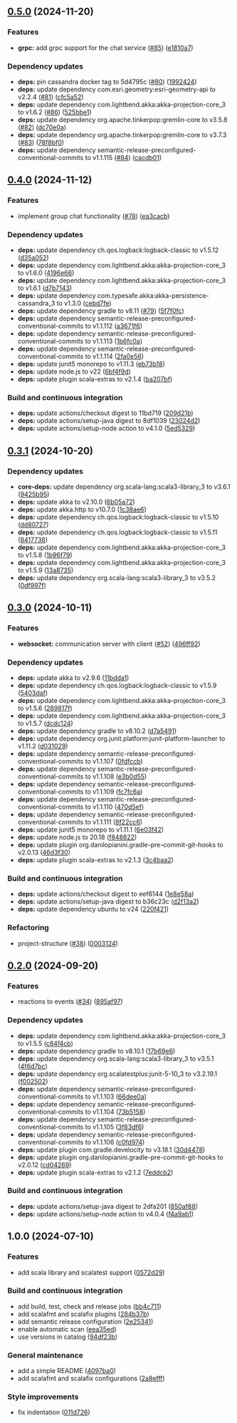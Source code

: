 ## [0.5.0](https://github.com/position-pal/chat-service/compare/0.4.0...0.5.0) (2024-11-20)

### Features

* **grpc:** add grpc support for the chat service  ([#85](https://github.com/position-pal/chat-service/issues/85)) ([e1810a7](https://github.com/position-pal/chat-service/commit/e1810a72d223b891dc76b73f39eb2f6c7d29f6d7))

### Dependency updates

* **deps:** pin cassandra docker tag to 5d4795c ([#80](https://github.com/position-pal/chat-service/issues/80)) ([1992424](https://github.com/position-pal/chat-service/commit/1992424a509e5333bdf1c332b7c493c96055a6f6))
* **deps:** update dependency com.esri.geometry:esri-geometry-api to v2.2.4 ([#81](https://github.com/position-pal/chat-service/issues/81)) ([cfc5a52](https://github.com/position-pal/chat-service/commit/cfc5a52a4115dffc8ba5507855e15086a2633b8e))
* **deps:** update dependency com.lightbend.akka:akka-projection-core_3 to v1.6.2 ([#86](https://github.com/position-pal/chat-service/issues/86)) ([525bbe1](https://github.com/position-pal/chat-service/commit/525bbe1631d36eb5d73827ec2bd07dcffcefd20d))
* **deps:** update dependency org.apache.tinkerpop:gremlin-core to v3.5.8 ([#82](https://github.com/position-pal/chat-service/issues/82)) ([dc70e0a](https://github.com/position-pal/chat-service/commit/dc70e0a410a3a005f7e6c51fb3fd8561d9b1d510))
* **deps:** update dependency org.apache.tinkerpop:gremlin-core to v3.7.3 ([#83](https://github.com/position-pal/chat-service/issues/83)) ([78f8bf0](https://github.com/position-pal/chat-service/commit/78f8bf06854d050a6b932ec3b693bb0d1fa51560))
* **deps:** update dependency semantic-release-preconfigured-conventional-commits to v1.1.115 ([#84](https://github.com/position-pal/chat-service/issues/84)) ([cacdb01](https://github.com/position-pal/chat-service/commit/cacdb019766ce2a8959a251886f5ec9e5f7a2f77))

## [0.4.0](https://github.com/position-pal/chat-service/compare/0.3.1...0.4.0) (2024-11-12)

### Features

* implement group chat functionality ([#78](https://github.com/position-pal/chat-service/issues/78)) ([ea3cacb](https://github.com/position-pal/chat-service/commit/ea3cacb0c4fb2f3867321f67bc2646f342326f93))

### Dependency updates

* **deps:** update dependency ch.qos.logback:logback-classic to v1.5.12 ([d35a052](https://github.com/position-pal/chat-service/commit/d35a052fcda109ad06bb4d8161fd9f87b7c2eb6d))
* **deps:** update dependency com.lightbend.akka:akka-projection-core_3 to v1.6.0 ([4196e66](https://github.com/position-pal/chat-service/commit/4196e66fad77225c0099c68e02554a28bad754f1))
* **deps:** update dependency com.lightbend.akka:akka-projection-core_3 to v1.6.1 ([d7b7143](https://github.com/position-pal/chat-service/commit/d7b714309820b828cbab620d03766c9479e900b5))
* **deps:** update dependency com.typesafe.akka:akka-persistence-cassandra_3 to v1.3.0 ([cebd7fe](https://github.com/position-pal/chat-service/commit/cebd7feb05169b663551c7dbb02f3604659cab02))
* **deps:** update dependency gradle to v8.11 ([#79](https://github.com/position-pal/chat-service/issues/79)) ([5f7f0fc](https://github.com/position-pal/chat-service/commit/5f7f0fc55c173d4e3263870f1ffc022df8c86761))
* **deps:** update dependency semantic-release-preconfigured-conventional-commits to v1.1.112 ([a3671f6](https://github.com/position-pal/chat-service/commit/a3671f647441017d8c8eb64110acd0ac56385a49))
* **deps:** update dependency semantic-release-preconfigured-conventional-commits to v1.1.113 ([1b6fc0a](https://github.com/position-pal/chat-service/commit/1b6fc0ac30793dd98269a06a9b3212576b4670e0))
* **deps:** update dependency semantic-release-preconfigured-conventional-commits to v1.1.114 ([2fa0e56](https://github.com/position-pal/chat-service/commit/2fa0e560be40e5ed9905fe448b92b4b9f9ef4111))
* **deps:** update junit5 monorepo to v1.11.3 ([eb73b18](https://github.com/position-pal/chat-service/commit/eb73b18e9f3d045671d66a858a9378e903219096))
* **deps:** update node.js to v22 ([6bf4f9d](https://github.com/position-pal/chat-service/commit/6bf4f9d329ae5d9ea44277d2d4208e5e765a644c))
* **deps:** update plugin scala-extras to v2.1.4 ([ba207bf](https://github.com/position-pal/chat-service/commit/ba207bf110bdef2d25f548535391133bb61a5c08))

### Build and continuous integration

* **deps:** update actions/checkout digest to 11bd719 ([209d21b](https://github.com/position-pal/chat-service/commit/209d21b979f293575d8548b09dfb481848561cae))
* **deps:** update actions/setup-java digest to 8df1039 ([23024d2](https://github.com/position-pal/chat-service/commit/23024d2b0a9943e0e83fc33b82bbbe1e51b1ca82))
* **deps:** update actions/setup-node action to v4.1.0 ([5ed5329](https://github.com/position-pal/chat-service/commit/5ed53299b715f5ca7a0262dd9946f1a160f4aa0f))

## [0.3.1](https://github.com/position-pal/chat-service/compare/0.3.0...0.3.1) (2024-10-20)

### Dependency updates

* **core-deps:** update dependency org.scala-lang:scala3-library_3 to v3.6.1 ([9425b95](https://github.com/position-pal/chat-service/commit/9425b953c952c62db60929edbb87b77a02175a73))
* **deps:** update akka to v2.10.0 ([6b05a72](https://github.com/position-pal/chat-service/commit/6b05a72471b149ff8845326cd3f2a816aa7e6de4))
* **deps:** update akka.http to v10.7.0 ([1c38ae6](https://github.com/position-pal/chat-service/commit/1c38ae60738ec004a1165d2182ec5743c186769d))
* **deps:** update dependency ch.qos.logback:logback-classic to v1.5.10 ([dd80727](https://github.com/position-pal/chat-service/commit/dd807277c120c12460022f6bb8f860a2cdac4b60))
* **deps:** update dependency ch.qos.logback:logback-classic to v1.5.11 ([8417738](https://github.com/position-pal/chat-service/commit/8417738819a7b3b85bbb7a4301f8468ea26d0831))
* **deps:** update dependency com.lightbend.akka:akka-projection-core_3 to v1.5.8 ([1b96f79](https://github.com/position-pal/chat-service/commit/1b96f794b435e734c40a4f2a3a44d6e80b105a0a))
* **deps:** update dependency com.lightbend.akka:akka-projection-core_3 to v1.5.9 ([13a8735](https://github.com/position-pal/chat-service/commit/13a8735baa2f2fa81a2039b1982e462a0af422b1))
* **deps:** update dependency org.scala-lang:scala3-library_3 to v3.5.2 ([0df997f](https://github.com/position-pal/chat-service/commit/0df997ff1476135b914999b2435488a75408fb8f))

## [0.3.0](https://github.com/position-pal/chat-service/compare/0.2.0...0.3.0) (2024-10-11)

### Features

* **websocket:** communication server with client  ([#52](https://github.com/position-pal/chat-service/issues/52)) ([496ff92](https://github.com/position-pal/chat-service/commit/496ff922db234197f9f8944df65e482a1ffab06f))

### Dependency updates

* **deps:** update akka to v2.9.6 ([11bdda1](https://github.com/position-pal/chat-service/commit/11bdda15e6251c7477234c2f675c147a148944f9))
* **deps:** update dependency ch.qos.logback:logback-classic to v1.5.9 ([5403daf](https://github.com/position-pal/chat-service/commit/5403daf5b0d976997cbd61c8cd4fb28a95e29c6c))
* **deps:** update dependency com.lightbend.akka:akka-projection-core_3 to v1.5.6 ([289817f](https://github.com/position-pal/chat-service/commit/289817f0a16b38ee8cf636795051bae24a527669))
* **deps:** update dependency com.lightbend.akka:akka-projection-core_3 to v1.5.7 ([dcdc124](https://github.com/position-pal/chat-service/commit/dcdc1247f39a3e92a7210abed37a5d6c41a12772))
* **deps:** update dependency gradle to v8.10.2 ([d7a5491](https://github.com/position-pal/chat-service/commit/d7a549106e9f7c34173326385db08b030bf1d52d))
* **deps:** update dependency org.junit.platform:junit-platform-launcher to v1.11.2 ([d031029](https://github.com/position-pal/chat-service/commit/d0310298dbe2aeb10970a8e87247d579f9ddcc30))
* **deps:** update dependency semantic-release-preconfigured-conventional-commits to v1.1.107 ([0fdfccb](https://github.com/position-pal/chat-service/commit/0fdfccbcc41642f6ae9125aa565474f4085d64fc))
* **deps:** update dependency semantic-release-preconfigured-conventional-commits to v1.1.108 ([e3b0d55](https://github.com/position-pal/chat-service/commit/e3b0d55a0e44e8e6147add30684030134d84472d))
* **deps:** update dependency semantic-release-preconfigured-conventional-commits to v1.1.109 ([fc7fc6a](https://github.com/position-pal/chat-service/commit/fc7fc6ab81b2a5dd047a9e0e8e64a11087ba5e62))
* **deps:** update dependency semantic-release-preconfigured-conventional-commits to v1.1.110 ([470d5ef](https://github.com/position-pal/chat-service/commit/470d5ef5c0b55025fa6f3c524feeb49756ffdc6e))
* **deps:** update dependency semantic-release-preconfigured-conventional-commits to v1.1.111 ([8f22cc6](https://github.com/position-pal/chat-service/commit/8f22cc6f3ca81eabb09633a9612e94577fe2501a))
* **deps:** update junit5 monorepo to v1.11.1 ([6e03f42](https://github.com/position-pal/chat-service/commit/6e03f424062c2f74aa962f2fb703b8f1d03d749d))
* **deps:** update node.js to 20.18 ([f848822](https://github.com/position-pal/chat-service/commit/f84882297e5e1e57546cb30bf77884bc6de82dd0))
* **deps:** update plugin org.danilopianini.gradle-pre-commit-git-hooks to v2.0.13 ([46d3f30](https://github.com/position-pal/chat-service/commit/46d3f303bdb0be9058bff355022cb1f6894afce6))
* **deps:** update plugin scala-extras to v2.1.3 ([3c4baa2](https://github.com/position-pal/chat-service/commit/3c4baa2b7bd951fae02bc0ef3499e0fb7b3550de))

### Build and continuous integration

* **deps:** update actions/checkout digest to eef6144 ([1e8e58a](https://github.com/position-pal/chat-service/commit/1e8e58a6c62f0613ff8bcbd7a3f32fe8ffc6fe72))
* **deps:** update actions/setup-java digest to b36c23c ([d2f13a2](https://github.com/position-pal/chat-service/commit/d2f13a2eeadbd9a5ea2dbf3cdde3c868cdb1319d))
* **deps:** update dependency ubuntu to v24 ([220f421](https://github.com/position-pal/chat-service/commit/220f421909823fd95736977ccbbe517744ee5cab))

### Refactoring

* project-structure ([#38](https://github.com/position-pal/chat-service/issues/38)) ([0003124](https://github.com/position-pal/chat-service/commit/00031241365e8f6c38ce0b57be5f10fd07bf94d0))

## [0.2.0](https://github.com/position-pal/chat-service/compare/0.1.0...0.2.0) (2024-09-20)

### Features

* reactions to events ([#34](https://github.com/position-pal/chat-service/issues/34)) ([895af97](https://github.com/position-pal/chat-service/commit/895af9704dc5539c2b76ae9a5e013e99e4e65664))

### Dependency updates

* **deps:** update dependency com.lightbend.akka:akka-projection-core_3 to v1.5.5 ([c84f4cb](https://github.com/position-pal/chat-service/commit/c84f4cb81235fad3b27dca1b599beae74ec518c2))
* **deps:** update dependency gradle to v8.10.1 ([17b69e6](https://github.com/position-pal/chat-service/commit/17b69e61cd709ddf7211f246501ff5c18504f921))
* **deps:** update dependency org.scala-lang:scala3-library_3 to v3.5.1 ([4f6d7bc](https://github.com/position-pal/chat-service/commit/4f6d7bc4d57e5ad2f323630b10c9fd7072f9a8e1))
* **deps:** update dependency org.scalatestplus:junit-5-10_3 to v3.2.19.1 ([f002502](https://github.com/position-pal/chat-service/commit/f0025023a5a68583374b4ce009106ac52e6340a0))
* **deps:** update dependency semantic-release-preconfigured-conventional-commits to v1.1.103 ([66dee0a](https://github.com/position-pal/chat-service/commit/66dee0ac2c11b7e098a0a296616a9aa364f09b71))
* **deps:** update dependency semantic-release-preconfigured-conventional-commits to v1.1.104 ([73b5158](https://github.com/position-pal/chat-service/commit/73b51584f79e5bc10704f77f9a204fc1cee144ee))
* **deps:** update dependency semantic-release-preconfigured-conventional-commits to v1.1.105 ([3f83df6](https://github.com/position-pal/chat-service/commit/3f83df6e086395ac61a7f4a3ef98b21c02d9f983))
* **deps:** update dependency semantic-release-preconfigured-conventional-commits to v1.1.106 ([c0fd974](https://github.com/position-pal/chat-service/commit/c0fd974917968ff7375cdbfe632f22433c8cac6b))
* **deps:** update plugin com.gradle.develocity to v3.18.1 ([30d4478](https://github.com/position-pal/chat-service/commit/30d44785976d6515ad6bc5a225fef775fc7e28cc))
* **deps:** update plugin org.danilopianini.gradle-pre-commit-git-hooks to v2.0.12 ([cd04269](https://github.com/position-pal/chat-service/commit/cd04269b31d6577d0b2f9d332bc4af89c4a7c0c2))
* **deps:** update plugin scala-extras to v2.1.2 ([7eddcb2](https://github.com/position-pal/chat-service/commit/7eddcb2d3fe60e7d7075dd008be38b4f31636800))

### Build and continuous integration

* **deps:** update actions/setup-java digest to 2dfa201 ([850af88](https://github.com/position-pal/chat-service/commit/850af88d1472147e23cbde603f86e3b66d3a438c))
* **deps:** update actions/setup-node action to v4.0.4 ([f4a9ab1](https://github.com/position-pal/chat-service/commit/f4a9ab14bb25109a49f2887797a35de23a5f36af))

## 1.0.0 (2024-07-10)

### Features

* add scala library and scalatest support ([0572d29](https://github.com/position-pal/scala-template/commit/0572d29471eb23717ae5252078beee53211e2f4d))

### Build and continuous integration

* add build, test, check and release jobs ([bb4c711](https://github.com/position-pal/scala-template/commit/bb4c711f21000a85b343919e826cb69c5b4fb61a))
* add scalafmt and scalafix plugins ([284b37b](https://github.com/position-pal/scala-template/commit/284b37bc392f9c712210c64b1cc0f1923c072ac7))
* add semantic release configuration ([2e25341](https://github.com/position-pal/scala-template/commit/2e25341037fde106d041dbb69e0f6dedd7a877c8))
* enable automatic scan ([eea35ed](https://github.com/position-pal/scala-template/commit/eea35ed526d3339ccb6e3f963392754258021dd7))
* use versions in catalog ([94df23b](https://github.com/position-pal/scala-template/commit/94df23b10e8571b70273817de1b1a9026ae52be4))

### General maintenance

* add a simple README ([4097ba0](https://github.com/position-pal/scala-template/commit/4097ba0b3022f9c96b18175d3ae4d3b2eac410e9))
* add scalafmt and scalafix configurations ([2a8efff](https://github.com/position-pal/scala-template/commit/2a8efff1d5b56f9fe461762f09a27dbfcf29d727))

### Style improvements

* fix indentation ([011d726](https://github.com/position-pal/scala-template/commit/011d72654385be13f53a8de14cb76c1d6f112d9b))
